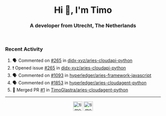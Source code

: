 <h1 align="center">Hi 👋, I'm Timo</h1>
<h3 align="center">A developer from Utrecht, The Netherlands</h3>
<br/>
<!-- https://github.com/rahuldkjain/github-profile-readme-generator --!>

<!--  <p align="left"><img src="https://github-readme-stats.vercel.app/api?username=timoglastra&show_icons=true&count_private=true&" alt="timoglastra" /></p> --!>

<!--
Github language stats
<p align="left"><img src="https://github-readme-stats.vercel.app/api/top-langs/?username=timoglastra&layout=compact" alt="timoglastra" /><p>
-->

<!-- Codestats language stats -->
<!-- <p align="left"><img src="https://codestats-readme.vercel.app/api/top-langs/?username=timoglastra&layout=compact&language_count=12" alt="timoglastra" /><p>    --!>
  
<h3>Recent Activity</h3>

<!--START_SECTION:activity-->
1. 🗣 Commented on [#265](https://github.com/didx-xyz/aries-cloudapi-python/issues/265) in [didx-xyz/aries-cloudapi-python](https://github.com/didx-xyz/aries-cloudapi-python)
2. ❗️ Opened issue [#265](https://github.com/didx-xyz/aries-cloudapi-python/issues/265) in [didx-xyz/aries-cloudapi-python](https://github.com/didx-xyz/aries-cloudapi-python)
3. 🗣 Commented on [#1093](https://github.com/hyperledger/aries-framework-javascript/issues/1093) in [hyperledger/aries-framework-javascript](https://github.com/hyperledger/aries-framework-javascript)
4. 🗣 Commented on [#1853](https://github.com/hyperledger/aries-cloudagent-python/issues/1853) in [hyperledger/aries-cloudagent-python](https://github.com/hyperledger/aries-cloudagent-python)
5. 🎉 Merged PR [#1](https://github.com/TimoGlastra/aries-cloudagent-python/pull/1) in [TimoGlastra/aries-cloudagent-python](https://github.com/TimoGlastra/aries-cloudagent-python)
<!--END_SECTION:activity-->

---

<p align="center">
<a href="https://twitter.com/timoglastra" target="blank"><img align="center" src="https://cdn.jsdelivr.net/npm/simple-icons@3.0.1/icons/twitter.svg" alt="timoglastra" height="30" width="30" /></a>
<a href="https://linkedin.com/in/timoglastra" target="blank"><img align="center" src="https://cdn.jsdelivr.net/npm/simple-icons@3.0.1/icons/linkedin.svg" alt="timoglastra" height="30" width="30" /></a>
</p>



